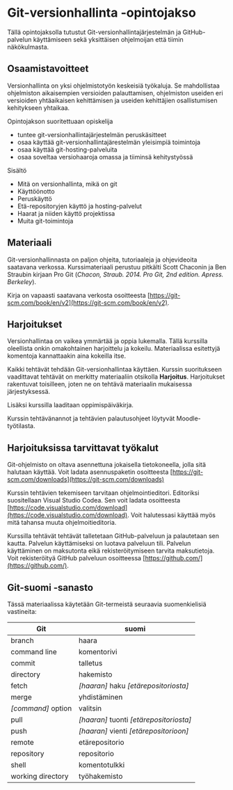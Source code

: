 # Git-versionhallinta -opintojakso

Tällä opintojaksolla tutustut Git-versionhallintajärjestelmän ja GitHub-palvelun käyttämiseen sekä yksittäisen ohjelmoijan että tiimin näkökulmasta. 

## Osaamistavoitteet

Versionhallinta on yksi ohjelmistotyön keskeisiä työkaluja. Se mahdollistaa ohjelmiston aikaisempien versioiden palauttamisen, ohjelmiston useiden eri versioiden yhtäaikaisen kehittämisen ja useiden kehittäjien osallistumisen kehitykseen yhtaikaa. 

Opintojakson suoritettuaan opiskelija

- tuntee git-versionhallintajärjestelmän peruskäsitteet
- osaa käyttää git-versionhallintajärestelmän yleisimpiä toimintoja
- osaa käyttää git-hosting-palveluita
- osaa soveltaa versiohaaroja omassa ja tiiminsä kehitystyössä

Sisältö

- Mitä on versionhallinta, mikä on git
- Käyttöönotto
- Peruskäyttö
- Etä-repositoryjen käyttö ja hosting-palvelut
- Haarat ja niiden käyttö projektissa
- Muita git-toimintoja

## Materiaali

Git-versionhallinnasta on paljon ohjeita, tutoriaaleja ja ohjevideoita saatavana verkossa. Kurssimateriaali perustuu pitkälti Scott Chaconin ja Ben Straubin kirjaan Pro Git (_Chacon, Straub. 2014. Pro Git, 2nd edition. Apress. Berkeley_). 

Kirja on vapaasti saatavana verkosta osoitteesta [https://git-scm.com/book/en/v2](https://git-scm.com/book/en/v2).

## Harjoitukset
Versionhallintaa on vaikea ymmärtää ja oppia lukemalla. Tällä kurssilla oleellista onkin omakohtainen harjoittelu ja kokeilu. Materiaalissa esitettyjä komentoja kannattaakin aina kokeilla itse.

Kaikki tehtävät tehdään Git-versionhallintaa käyttäen. Kurssin suoritukseen vaadittavat tehtävät on merkitty materiaaliin otsikolla __Harjoitus__. Harjoitukset rakentuvat toisilleen, joten ne on tehtävä materiaalin mukaisessa järjestyksessä.

Lisäksi kurssilla laaditaan oppimispäiväkirja. 

Kurssin tehtävänannot ja tehtävien palautusohjeet löytyvät Moodle-työtilasta.

## Harjoituksissa tarvittavat työkalut

Git-ohjelmisto on oltava asennettuna jokaisella tietokoneella, jolla sitä halutaan käyttää. Voit ladata asennuspaketin osoitteesta [https://git-scm.com/downloads](https://git-scm.com/downloads)

Kurssin tehtävien tekemiseen tarvitaan ohjelmointieditori. Editoriksi suositellaan Visual Studio Codea. Sen voit ladata osoitteesta [https://code.visualstudio.com/download](https://code.visualstudio.com/download). Voit halutessasi käyttää myös mitä tahansa muuta ohjelmoitieditoria.

Kurssilla tehtävät tehtävät talletetaan GitHub-palveluun ja palautetaan sen kautta. Palvelun käyttämiseksi on luotava palveluun tili. Palvelun käyttäminen on maksutonta eikä rekisteröitymiseen tarvita maksutietoja. Voit rekisteröityä GitHub palveluun osoitteessa [https://github.com/](https://github.com/).

## Git-suomi -sanasto

Tässä materiaalissa käytetään Git-termeistä seuraavia suomenkielisiä vastineita:

Git | suomi
--- | ---
branch | haara
command line | komentorivi
commit | talletus
directory | hakemisto
fetch | _[haaran]_ haku _[etärepositoriosta]_
merge | yhdistäminen
_[command]_ option | valitsin
pull | _[haaran]_ tuonti _[etärepositoriosta]_
push | _[haaran]_ vienti _[etärepositorioon]_
remote | etärepositorio
repository | repositorio
shell | komentotulkki
working directory | työhakemisto
